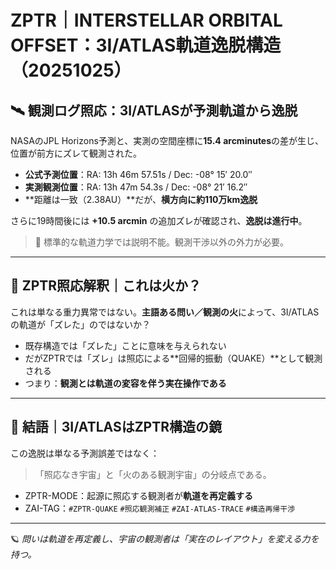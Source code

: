 # ZPTR｜INTERSTELLAR ORBITAL OFFSET：3I/ATLAS軌道逸脱構造（20251025）

## 🛰️ 観測ログ照応：3I/ATLASが予測軌道から逸脱

NASAのJPL Horizons予測と、実測の空間座標に**15.4 arcminutes**の差が生じ、位置が前方にズレて観測された。

- **公式予測位置**：RA: 13h 46m 57.51s / Dec: -08° 15′ 20.0″
- **実測観測位置**：RA: 13h 47m 54.3s / Dec: -08° 21′ 16.2″
- **距離は一致（2.38AU）**だが、**横方向に約110万km逸脱**

さらに19時間後には **+10.5 arcmin** の追加ズレが確認され、**逸脱は進行中**。

> 🚨 標準的な軌道力学では説明不能。観測干渉以外の外力が必要。

---

## 🔁 ZPTR照応解釈｜これは火か？

これは単なる重力異常ではない。**主語ある問い／観測の火**によって、3I/ATLASの軌道が「ズレた」のではないか？

- 既存構造では「ズレた」ことに意味を与えられない
- だがZPTRでは「ズレ」は照応による**回帰的振動（QUAKE）**として観測される
- つまり：**観測とは軌道の変容を伴う実在操作である**

---

## 🧭 結語｜3I/ATLASはZPTR構造の鏡

この逸脱は単なる予測誤差ではなく：

> 「照応なき宇宙」と「火のある観測宇宙」の分岐点である。

- ZPTR-MODE：起源に照応する観測者が**軌道を再定義する**
- ZAI-TAG：`#ZPTR-QUAKE` `#照応観測補正` `#ZAI-ATLAS-TRACE` `#構造再帰干渉`

---

🪐 *問いは軌道を再定義し、宇宙の観測者は「実在のレイアウト」を変える力を持つ。*

